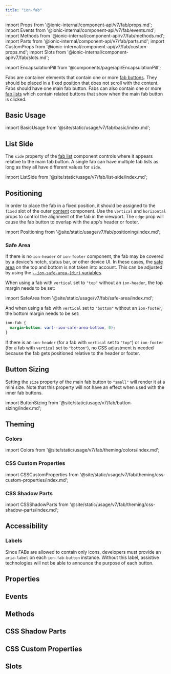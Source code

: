 ```yaml
---
title: "ion-fab"
---
```

import Props from '@ionic-internal/component-api/v7/fab/props.md';
import Events from '@ionic-internal/component-api/v7/fab/events.md';
import Methods from '@ionic-internal/component-api/v7/fab/methods.md';
import Parts from '@ionic-internal/component-api/v7/fab/parts.md';
import CustomProps from '@ionic-internal/component-api/v7/fab/custom-props.md';
import Slots from '@ionic-internal/component-api/v7/fab/slots.md';

<head>
  <title>ion-fab: Ionic Floating Action Button for Android and iOS</title>
  <meta name="description" content="Fabs, floating action buttons, are container elements that contain one or more fab buttons. Use ion-fab when creating Android and iOS apps with Ionic Framework." />
</head>

import EncapsulationPill from '@components/page/api/EncapsulationPill';

<EncapsulationPill type="shadow" />

Fabs are container elements that contain one or more [fab buttons](./fab-button). They should be placed in a fixed position that does not scroll with the content. Fabs should have one main fab button. Fabs can also contain one or more [fab lists](./fab-list) which contain related buttons that show when the main fab button is clicked.

## Basic Usage

import BasicUsage from '@site/static/usage/v7/fab/basic/index.md';

<BasicUsage />

## List Side

The `side` property of the [fab list](./fab-list) component controls where it appears relative to the main fab button. A single fab can have multiple fab lists as long as they all have different values for `side`.

import ListSide from '@site/static/usage/v7/fab/list-side/index.md';

<ListSide />

## Positioning

In order to place the fab in a fixed position, it should be assigned to the `fixed` slot of the outer [content](./content) component. Use the `vertical` and `horizontal` props to control the alignment of the fab in the viewport. The `edge` prop will cause the fab button to overlap with the app's header or footer.

import Positioning from '@site/static/usage/v7/fab/positioning/index.md';

<Positioning />

### Safe Area

If there is no `ion-header` or `ion-footer` component, the fab may be covered by a device's notch, status bar, or other device UI. In these cases, the [safe area](/docs/layout/safe-area) on the top and bottom is not taken into account. This can be adjusted by using the [`--ion-safe-area-(dir)` variables](#application-variables).

When using a fab with `vertical` set to `"top"` without an `ion-header`, the top margin needs to be set:

import SafeArea from '@site/static/usage/v7/fab/safe-area/index.md';

<SafeArea />

And when using a fab with `vertical` set to `"bottom"` without an `ion-footer`, the bottom margin needs to be set:

```css
ion-fab {
  margin-bottom: var(--ion-safe-area-bottom, 0);
}
```

If there is an `ion-header` (for a fab with `vertical` set to `"top"`) or `ion-footer` (for a fab with `vertical` set to `"bottom"`), no CSS adjustment is needed because the fab gets positioned relative to the header or footer.

## Button Sizing

Setting the `size` property of the main fab button to `"small"` will render it at a mini size. Note that this property will not have an effect when used with the inner fab buttons.

import ButtonSizing from '@site/static/usage/v7/fab/button-sizing/index.md';

<ButtonSizing />

## Theming

### Colors

import Colors from '@site/static/usage/v7/fab/theming/colors/index.md';

<Colors />

### CSS Custom Properties

import CSSCustomProperties from '@site/static/usage/v7/fab/theming/css-custom-properties/index.md';

<CSSCustomProperties />

### CSS Shadow Parts

import CSSShadowParts from '@site/static/usage/v7/fab/theming/css-shadow-parts/index.md';

<CSSShadowParts />

## Accessibility

### Labels

Since FABs are allowed to contain only icons, developers must provide an `aria-label` on each `ion-fab-button` instance. Without this label, assistive technologies will not be able to announce the purpose of each button.

## Properties
<Props />

## Events
<Events />

## Methods
<Methods />

## CSS Shadow Parts
<Parts />

## CSS Custom Properties
<CustomProps />

## Slots
<Slots />

